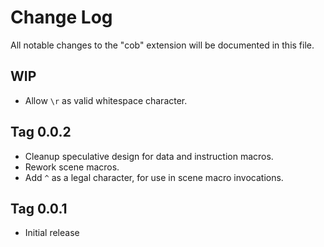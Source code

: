 # Change Log

All notable changes to the "cob" extension will be documented in this file.

## WIP

- Allow `\r` as valid whitespace character.

## Tag 0.0.2

- Cleanup speculative design for data and instruction macros.
- Rework scene macros.
- Add `^` as a legal character, for use in scene macro invocations.

## Tag 0.0.1

- Initial release

